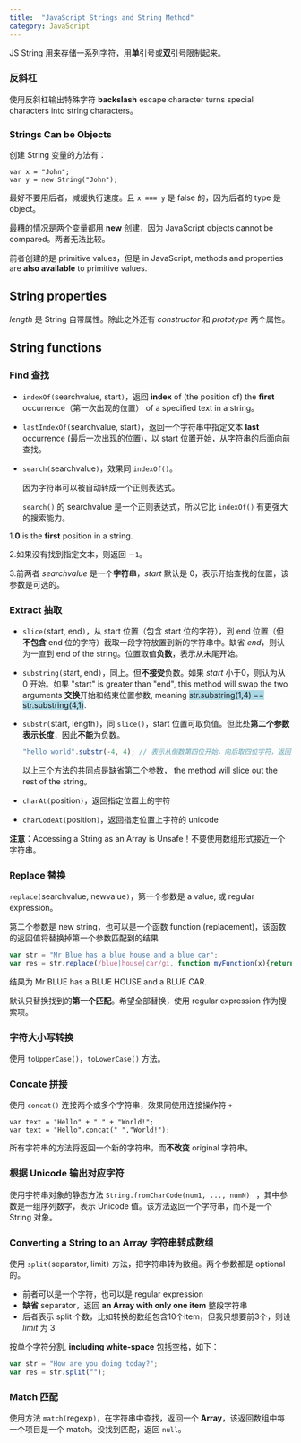 ```yaml
---
title:  "JavaScript Strings and String Method"
category: JavaScript
---
```

JS String 用来存储一系列字符，用**单**引号或**双**引号限制起来。

### 反斜杠

使用反斜杠输出特殊字符 **backslash** escape character turns special characters into string characters。

### Strings Can be Objects

创建 String 变量的方法有：

    var x = "John";
    var y = new String("John");

最好不要用后者，减缓执行速度。且 `x === y` 是 false 的，因为后者的 type 是 object。

最糟的情况是两个变量都用 **new** 创建，因为 <span class="t-blue">JavaScript objects cannot be compared</span>。两者无法比较。

前者创建的是 primitive values，但是 in JavaScript, methods and properties are **also available** to primitive values.

<!--more-->

## String properties

_length_ 是 String 自带属性。除此之外还有 _constructor_ 和 _prototype_ 两个属性。

## String functions

### Find 查找

+ `indexOf(`searchvalue, start`)`，返回 **index** of (the position of) the **first** occurrence（第一次出现的位置） of a specified text in a string。
+ `lastIndexOf(`searchvalue, start`)`，返回一个字符串中指定文本 **last** occurrence (最后一次出现的位置)，以 start 位置开始，从字符串的后面向前查找。
+ `search(`searchvalue`)`，效果同 `indexOf()`。

    因为<span class="t-blue">字符串可以被自动转成一个正则表达式</span>。

    `search()` 的 searchvalue 是一个正则表达式，所以它比 `indexOf()` 有更强大的搜索能力。

1.**0** is the **first** position in a string.

2.如果没有找到指定文本，则返回 `－1`。

3.前两者 _searchvalue_ 是一个**字符串**，_start_ 默认是 0，表示开始查找的位置，该参数是可选的。

### Extract 抽取

+ `slice(`start, end`)`，从 start 位置（包含 start 位的字符），到 end 位置（但**不包含** end 位的字符）截取一段字符放置到新的字符串中。缺省 _end_，则认为一直到 end of the string。位置取值**负数**，表示从末尾开始。
+ `substring(`start, end`)`，同上。但**不接受**负数。如果 _start_ 小于0，则认为从 0 开始。如果 "start" is greater than "end", this method will swap the two arguments **交换**开始和结束位置参数, meaning <span style="background-color:lightblue;">str.substring(1,4) == str.substring(4,1)</span>.
+ `substr(`start, length`)`，同 `slice()`，start 位置可取负值。但此处**第二个参数表示长度**，因此**不能**为负数。

  ```js
  "hello world".substr(-4, 4); // 表示从倒数第四位开始，向后取四位字符，返回"orld"
  ```

    以上三个方法的共同点是缺省第二个参数， the method will slice out the rest of the string。

+ `charAt(`position`)`，返回指定位置上的字符
+ `charCodeAt(`position`)`，返回指定位置上字符的 unicode

**注意**：Accessing a String as an Array is Unsafe！<span class="t-blue">不要使用数组形式接近一个字符串</span>。

### Replace 替换

`replace(`searchvalue, newvalue`)`，第一个参数是 a value, 或 regular expression。

第二个参数是 new string，也可以是一个函数 function (replacement)，该函数的返回值将替换掉第一个参数匹配到的结果

```js
var str = "Mr Blue has a blue house and a blue car";
var res = str.replace(/blue|house|car/gi, function myFunction(x){return x.toUpperCase();});
```

结果为 Mr BLUE has a BLUE HOUSE and a BLUE CAR.

<span class="t-blue">默认只替换找到的**第一个匹配**</span>。希望全部替换，使用 regular expression 作为搜索项。

### 字符大小写转换

使用 `toUpperCase()`，`toLowerCase()` 方法。

### Concate 拼接

使用 `concat()` 连接两个或多个字符串，效果同使用连接操作符 `+`

    var text = "Hello" + " " + "World!";
    var text = "Hello".concat(" ","World!");

<span class="t-blue">所有字符串的方法将返回一个新的字符串，而**不改变** original 字符串</span>。

### 根据 Unicode 输出对应字符

使用字符串对象的静态方法 `String.fromCharCode(num1, ..., numN) ` ，其中参数是一组序列数字，表示 Unicode 值。该方法返回一个字符串，而不是一个 String 对象。

### Converting a String to an Array 字符串转成数组

使用 `split(`separator, limit`)` 方法，把字符串转为数组。两个参数都是 optional 的。

+ 前者可以是一个字符，也可以是 regular expression
+ **缺省** separator，返回 **an Array with only one item** 整段字符串
+ 后者表示 split 个数，比如转换的数组包含10个item，但我只想要前3个，则设 _limit_ 为 3

按单个字符分割, **including white-space** 包括空格，如下：

```js
var str = "How are you doing today?";
var res = str.split("");
```

### Match 匹配

使用方法 `match(`regexp`)`，在字符串中查找，返回一个 **Array**，该返回数组中每一个项目是一个 match。没找到匹配，返回 `null`。
